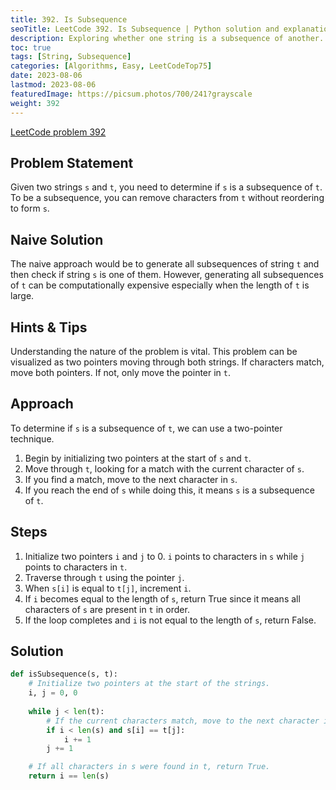 ```yaml
---
title: 392. Is Subsequence
seoTitle: LeetCode 392. Is Subsequence | Python solution and explanation
description: Exploring whether one string is a subsequence of another.
toc: true
tags: [String, Subsequence]
categories: [Algorithms, Easy, LeetCodeTop75]
date: 2023-08-06
lastmod: 2023-08-06
featuredImage: https://picsum.photos/700/241?grayscale
weight: 392
---
```


[LeetCode problem 392](https://leetcode.com/problems/is-subsequence/)

## Problem Statement

Given two strings `s` and `t`, you need to determine if `s` is a subsequence of `t`. To be a subsequence, you can remove characters from `t` without reordering to form `s`.

## Naive Solution

The naive approach would be to generate all subsequences of string `t` and then check if string `s` is one of them. However, generating all subsequences of `t` can be computationally expensive especially when the length of `t` is large.

## Hints & Tips

Understanding the nature of the problem is vital. This problem can be visualized as two pointers moving through both strings. If characters match, move both pointers. If not, only move the pointer in `t`.

## Approach

To determine if `s` is a subsequence of `t`, we can use a two-pointer technique.

1. Begin by initializing two pointers at the start of `s` and `t`.
2. Move through `t`, looking for a match with the current character of `s`.
3. If you find a match, move to the next character in `s`.
4. If you reach the end of `s` while doing this, it means `s` is a subsequence of `t`.

## Steps

1. Initialize two pointers `i` and `j` to 0. `i` points to characters in `s` while `j` points to characters in `t`.
2. Traverse through `t` using the pointer `j`.
3. When `s[i]` is equal to `t[j]`, increment `i`.
4. If `i` becomes equal to the length of `s`, return True since it means all characters of `s` are present in `t` in order.
5. If the loop completes and `i` is not equal to the length of `s`, return False.

## Solution

```python
def isSubsequence(s, t):
    # Initialize two pointers at the start of the strings.
    i, j = 0, 0
    
    while j < len(t):
        # If the current characters match, move to the next character in s.
        if i < len(s) and s[i] == t[j]:
            i += 1
        j += 1

    # If all characters in s were found in t, return True.
    return i == len(s)
```
